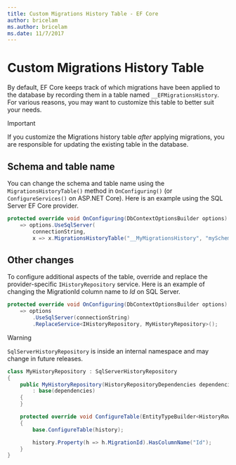 ```yaml
---
title: Custom Migrations History Table - EF Core
author: bricelam
ms.author: bricelam
ms.date: 11/7/2017
---
```

Custom Migrations History Table
===============================
By default, EF Core keeps track of which migrations have been applied to the database by recording them in a table named
`__EFMigrationsHistory`. For various reasons, you may want to customize this table to better suit your needs.

> [!IMPORTANT]
> If you customize the Migrations history table *after* applying migrations, you are responsible for updating the
> existing table in the database.

Schema and table name
----------------------
You can change the schema and table name using the `MigrationsHistoryTable()` method in `OnConfiguring()` (or
`ConfigureServices()` on ASP.NET Core). Here is an example using the SQL Server EF Core provider.

``` csharp
protected override void OnConfiguring(DbContextOptionsBuilder options)
    => options.UseSqlServer(
        connectionString,
        x => x.MigrationsHistoryTable("__MyMigrationsHistory", "mySchema"));
```

Other changes
-------------
To configure additional aspects of the table, override and replace the provider-specific
`IHistoryRepository` service. Here is an example of changing the MigrationId column name to *Id* on SQL Server.

``` csharp
protected override void OnConfiguring(DbContextOptionsBuilder options)
    => options
        .UseSqlServer(connectionString)
        .ReplaceService<IHistoryRepository, MyHistoryRepository>();
```

> [!WARNING]
> `SqlServerHistoryRepository` is inside an internal namespace and may change in future releases.

``` csharp
class MyHistoryRepository : SqlServerHistoryRepository
{
    public MyHistoryRepository(HistoryRepositoryDependencies dependencies)
        : base(dependencies)
    {
    }

    protected override void ConfigureTable(EntityTypeBuilder<HistoryRow> history)
    {
        base.ConfigureTable(history);

        history.Property(h => h.MigrationId).HasColumnName("Id");
    }
}
```
